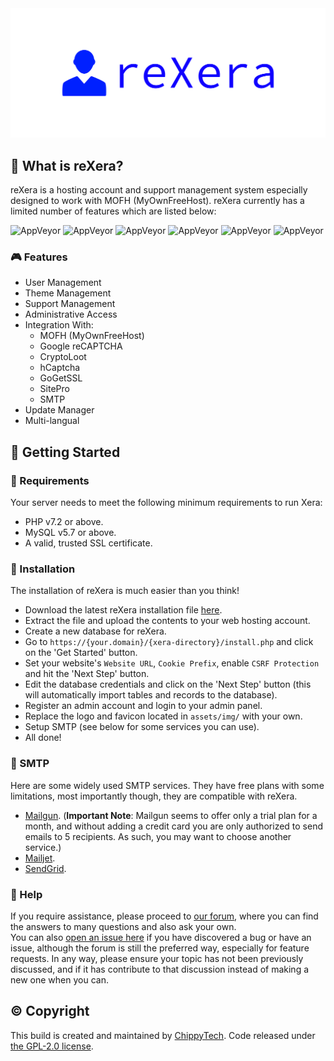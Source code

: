 <div align="center">
    <img src="cover.png">
</div>

## 👀 What is reXera?
reXera is a hosting account and support management system especially designed to work with MOFH (MyOwnFreeHost). reXera currently has a limited number of features which are listed below:

![AppVeyor](https://img.shields.io/badge/Licence-GPL_2.0-lightgrey)
![AppVeyor](https://img.shields.io/badge/Version-Coming_Soon-lightgrey)
![AppVeyor](https://img.shields.io/badge/Build-Passed-lightgreen)
![AppVeyor](https://img.shields.io/badge/Interface-Tabler-lightgreen)
![AppVeyor](https://img.shields.io/badge/Development-In_Progress-lightred)
![AppVeyor](https://img.shields.io/badge/Dependencies-PHP,_MySQL,_cUrl-lightred)

### 🎮 Features
- User Management
- Theme Management
- Support Management
- Administrative Access
- Integration With:
	- MOFH (MyOwnFreeHost)
	- Google reCAPTCHA 
	- CryptoLoot
	- hCaptcha
	- GoGetSSL
	- SitePro
	- SMTP
- Update Manager
- Multi-langual

## 🤸 Getting Started

### 🚅 Requirements
Your server needs to meet the following minimum requirements to run Xera:
- PHP v7.2 or above.
- MySQL v5.7 or above.
- A valid, trusted SSL certificate.

### 💾 Installation 
The installation of reXera is much easier than you think!
- Download the latest reXera installation file [here](https://github.com/mahtab2003/Xera/releases/latest). 
- Extract the file and upload the contents to your web hosting account. 
- Create a new database for reXera.
- Go to ```https://{your.domain}/{xera-directory}/install.php``` and click on the 'Get Started' button.
- Set your website's ```Website URL```, ```Cookie Prefix```, enable ```CSRF Protection``` and hit the 'Next Step' button.
- Edit the database credentials and click on the 'Next Step' button (this will automatically import tables and records to the database).
- Register an admin account and login to your admin panel. 
- Replace the logo and favicon located in ```assets/img/``` with your own.
- Setup SMTP (see below for some services you can use).
- All done! 

### 📧 SMTP
Here are some widely used SMTP services. They have free plans with some limitations, most importantly though, they are compatible with reXera.
- [Mailgun](https://www.mailgun.com/). (**Important Note**: Mailgun seems to offer only a trial plan for a month, and without adding a credit card you are only authorized to send emails to 5 recipients. As such, you may want to choose another service.)
- [Mailjet](https://mailjet.com/).
- [SendGrid](https://sendgrid.com/free/).

### 🤔 Help
If you require assistance, please proceed to [our forum](https://fourm.xera.eu.org/), where you can find the answers to many questions and also ask your own.  
You can also [open an issue here](https://github.com/mahtab2003/Xera/issues/new) if you have discovered a bug or have an issue, although the forum is still the preferred way, especially for feature requests. In any way, please ensure your topic has not been previously discussed, and if it has contribute to that discussion instead of making a new one when you can.

## ©️ Copyright
This build is created and maintained by [ChippyTech](https://github.com/chippytech). Code released under [the GPL-2.0 license](LICENSE).
